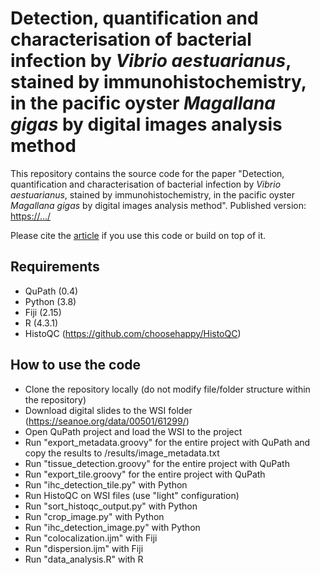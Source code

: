 # Detection, quantification and characterisation of bacterial infection by _Vibrio aestuarianus_, stained by immunohistochemistry, in the pacific oyster _Magallana gigas_ by digital images analysis method

This repository contains the source code for the paper "Detection, quantification and characterisation of bacterial infection by _Vibrio aestuarianus_, stained by immunohistochemistry, in the pacific oyster _Magallana gigas_ by digital images analysis method".
Published version: [https://.../](https://.../)

Please cite the [article](https://.../) if you use this code or build on top of it.

## Requirements
- QuPath (0.4)
- Python (3.8)
- Fiji (2.15)
- R (4.3.1)
- HistoQC (https://github.com/choosehappy/HistoQC)

## How to use the code
- Clone the repository locally (do not modify file/folder structure within the repository)
- Download digital slides to the WSI folder (https://seanoe.org/data/00501/61299/)
- Open QuPath project and load the WSI to the project
- Run "export_metadata.groovy" for the entire project with QuPath and copy the results to /results/image_metadata.txt
- Run "tissue_detection.groovy" for the entire project with QuPath
- Run "export_tile.groovy" for the entire project with QuPath
- Run "ihc_detection_tile.py" with Python 
- Run HistoQC on WSI files (use "light" configuration)
- Run "sort_histoqc_output.py" with Python
- Run "crop_image.py" with Python
- Run "ihc_detection_image.py" with Python
- Run "colocalization.ijm" with Fiji
- Run "dispersion.ijm" with Fiji
- Run "data_analysis.R" with R
